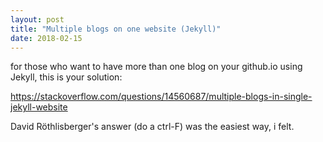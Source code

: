 ```yaml
---
layout: post
title: "Multiple blogs on one website (Jekyll)"
date: 2018-02-15
---
```


for those who want to have more than one blog on your github.io using Jekyll,
this is your solution:

https://stackoverflow.com/questions/14560687/multiple-blogs-in-single-jekyll-website

David Röthlisberger's answer (do a ctrl-F) was the easiest way, i felt.
